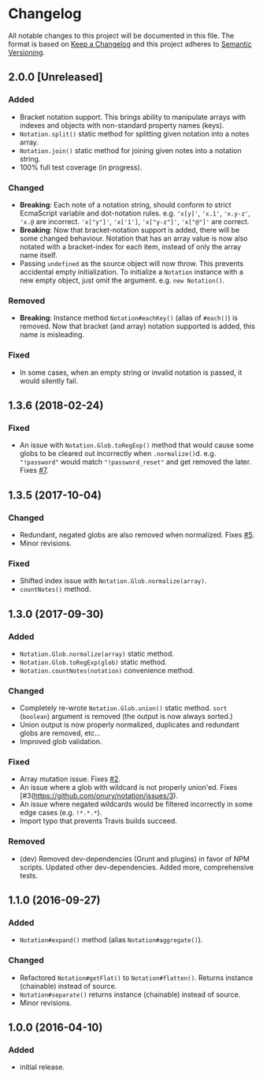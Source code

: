 # Changelog

All notable changes to this project will be documented in this file. The format is based on [Keep a Changelog](http://keepachangelog.com/en/1.0.0/) and this project adheres to [Semantic Versioning](http://semver.org).

## 2.0.0 [Unreleased]

### Added
- Bracket notation support. This brings ability to manipulate arrays with indexes and objects with non-standard property names (keys).
- `Notation.split()` static method for splitting given notation into a notes array.
- `Notation.join()` static method for joining given notes into a notation string.
- 100% full test coverage (in progress).

### Changed
- **Breaking**: Each note of a notation string, should conform to strict EcmaScript variable and dot-notation rules. e.g. `'x[y]'`, `'x.1'`, `'x.y-z'`, `'x.@` are incorrect. `'x["y"]'`, `'x['1']`, `'x["y-z"]'`, `'x["@"]'` are correct.
- **Breaking**: Now that bracket-notation support is added, there will be some changed behaviour. Notation that has an array value is now also notated with a bracket-index for each item, instead of only the array name itself.
- Passing `undefined` as the source object will now throw. This prevents accidental empty initialization. To initialize a `Notation` instance with a new empty object, just omit the argument. e.g. `new Notation()`.

### Removed
- **Breaking**: Instance method `Notation#eachKey()` (alias of `#each()`) is removed. Now that bracket (and array) notation supported is added, this name is misleading.

### Fixed
- In some cases, when an empty string or invalid notation is passed, it would silently fail.

## 1.3.6 (2018-02-24)  

### Fixed
- An issue with `Notation.Glob.toRegExp()` method that would cause some globs to be cleared out incorrectly when `.normalize()`d. e.g. `"!password"` would match `"!password_reset"` and get removed the later. Fixes [#7](https://github.com/onury/notation/issues/7).

## 1.3.5 (2017-10-04)  

### Changed
- Redundant, negated globs are also removed when normalized. Fixes [#5](https://github.com/onury/notation/issues/5).
- Minor revisions.

### Fixed
- Shifted index issue with `Notation.Glob.normalize(array)`.
- `countNotes()` method.

## 1.3.0 (2017-09-30)  

### Added
- `Notation.Glob.normalize(array)` static method.
- `Notation.Glob.toRegExp(glob)` static method.
- `Notation.countNotes(notation)` convenience method.

### Changed
- Completely re-wrote `Notation.Glob.union()` static method. `sort` (`boolean`) argument is removed (the output is now always sorted.)
- Union output is now properly normalized, duplicates and redundant globs are removed, etc...
- Improved glob validation.

### Fixed
- Array mutation issue. Fixes [#2](https://github.com/onury/notation/issues/2).
- An issue where a glob with wildcard is not properly union'ed. Fixes [#3(https://github.com/onury/notation/issues/3). 
- An issue where negated wildcards would be filtered incorrectly in some edge cases (e.g. `!*.*.*`).
- Import typo that prevents Travis builds succeed.

### Removed
- (dev) Removed dev-dependencies (Grunt and plugins) in favor of NPM scripts. Updated other dev-dependencies. Added more, comprehensive tests.

## 1.1.0 (2016-09-27)  

### Added
- `Notation#expand()` method (alias `Notation#aggregate()`).

### Changed
- Refactored `Notation#getFlat()` to `Notation#flatten()`. Returns instance (chainable) instead of source.
- `Notation#separate()` returns instance (chainable) instead of source.
- Minor revisions.

## 1.0.0 (2016-04-10)  

### Added
- initial release.